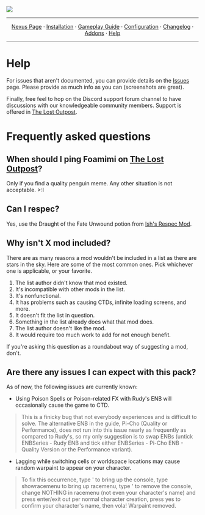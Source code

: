 <a href="https://youtu.be/XRIE02v7Ri4"><img src="https://i.imgur.com/tRwxNaE.png" target="_blank"></a>

---

<p align="center">
  <a href="https://www.nexusmods.com/skyrimspecialedition/mods/94412">Nexus Page</a> ·
  <a href="README.md">Installation</a> ·
  <a href="GAMEPLAY.md">Gameplay Guide</a> ·
  <a href="CONFIGURATION.md">Configuration</a> ·
  <a href="CHANGELOG.md">Changelog</a> ·
  <a href="ADDONS.md">Addons</a> ·
  <a href="HELP.md">Help</a>
</p>

---

# Help

For issues that aren't documented, you can provide details on the [Issues](https://github.com/Lost-Outpost/eldryn/issues) page. Please provide as much info as you can (screenshots are great).

Finally, free feel to hop on the Discord support forum channel to have discussions with our knowledgeable community members. Support is offered in [The Lost Outpost](https://discord.gg/WF66mMu).

# Frequently asked questions

## When should I ping Foamimi on [The Lost Outpost](https://discord.gg/WF66mMu)?

Only if you find a quality penguin meme. Any other situation is not acceptable. >:I

## Can I respec?

Yes, use the Draught of the Fate Unwound potion from [Ish's Respec Mod](https://www.nexusmods.com/skyrimspecialedition/mods/1960).

## Why isn't X mod included?

There are as many reasons a mod wouldn't be included in a list as there are stars in the sky. Here are some of the most common ones. Pick whichever one is applicable, or your favorite.

1. The list author didn't know that mod existed.
2. It's incompatible with other mods in the list.
3. It's nonfunctional.
4. It has problems such as causing CTDs, infinite loading screens, and more.
5. It doesn't fit the list in question.
6. Something in the list already does what that mod does.
7. The list author doesn't like the mod.
8. It would require too much work to add for not enough benefit.

If you're asking this question as a roundabout way of suggesting a mod, don't.

## Are there any issues I can expect with this pack?

As of now, the following issues are currently known:

  - Using Poison Spells or Poison-related FX with Rudy's ENB will occasionally cause the game to CTD.
>This is a finicky bug that not everybody experiences and is difficult to solve. The alternative ENB in the guide, Pi-Cho (Quality or Performance), does not run into this issue nearly as frequently as compared to Rudy's, so my only suggestion is to swap ENBs (untick ENBSeries - Rudy ENB and tick either ENBSeries - Pi-Cho ENB - Quality Version or the Performance variant).

  - Lagging while switching cells or worldspace locations may cause random warpaint to appear on your character.
>To fix this occurrence, type ' to bring up the console, type showracemenu to bring up racemenu, type ' to remove the console, change NOTHING in racemenu (not even your character's name) and press enter/exit out per normal character creation, press yes to confirm your character's name, then vola! Warpaint removed.
